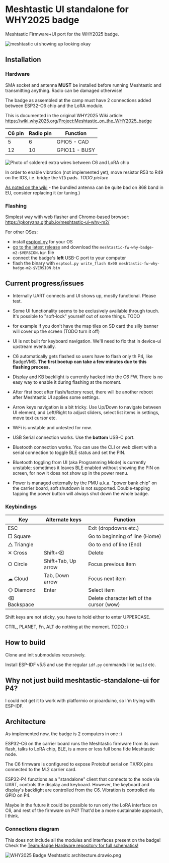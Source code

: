 # Meshtastic UI standalone for WHY2025 badge

Meshtastic Firmware+UI port for the WHY2025 badge.

![meshtastic ui showing up looking okay](doc/ui_workin.jpeg)

## Installation

### Hardware

SMA socket and antenna **MUST** be installed before running Meshtastic
and transmitting anything. Radio can be damaged otherwise!

The badge as assembled at the camp must have 2 connections added
between ESP32-C6 chip and the LoRA module. 

This is documented in the original WHY2025 Wiki article: https://wiki.why2025.org/Project:Meshtastic_on_the_WHY2025_badge

| C6 pin | Radio pin | Function     |
|--------|-----------|--------------|
| 5      | 6         | GPIO5 - CAD  | 
| 12     | 10        | GPIO11 - BUSY |

![Photo of soldered extra wires between C6 and LoRA chip](doc/lora-bodge.jpg)

In order to enable vibration (not implemented yet), move resistor R53 to R49 on the IO3,
i.e. bridge the `VIB` pads. _TODO picture_

[As noted on the wiki](https://wiki.why2025.org/Badge/LoRa-Antenna) - the bundled antenna
can be quite bad on 868 band in EU, consider replacing it (or tuning.)

### Flashing

Simplest way with web flasher and Chrome-based browser: https://pkoryzna.github.io/meshtastic-ui-why-m2/

For other OSes:

- install [esptool.py](https://docs.espressif.com/projects/esptool/en/latest/esp32p4/index.html) for your OS
- [go to the latest release](https://github.com/pkoryzna/meshtastic-ui-why-m2/releases/latest)
  and download the `meshtastic-fw-why-badge-m2-$VERSION.bin` file
- connect the badge's **left** USB-C port to your computer 
- flash the binary with `esptool.py write_flash 0x00 meshtastic-fw-why-badge-m2-$VERSION.bin`



## Current progress/issues

- Internally UART connects and UI shows up, mostly functional. Please test.

- Some UI functionality seems to be exclusively available through touch. 
It's possible to "soft-lock" yourself out of some things. TODO

- for example if you don't have the map tiles on SD card the silly banner will cover up the screen (TODO turn it off)

- UI is not built for keyboard navigation. We'll need to fix that in device-ui upstream eventually.

- C6 automatically gets flashed so users have to flash only th P4, like BadgeVMS.
**The first bootup can take a few minutes due to this flashing process.** 

- Display and KB backlight is currently hacked into the C6 FW. 
There is no easy way to enable it during flashing at the moment.

- After first boot after flash/factory reset, there will be another reboot after Meshtastic UI applies some settings.

- Arrow keys navigation is a bit tricky. Use Up/Down to navigate between UI element, 
and Left/Right to adjust sliders, select list items in settings, move text cursor etc.  

- WiFi is unstable and untested for now.

- USB Serial connection works. Use the **bottom** USB-C port. 

- Bluetooth connection works. You can use the CLI or web client with a serial connection
  to toggle BLE status and set the PIN.

- Bluetooth toggling from UI (aka Programming Mode) is currently unstable; 
sometimes it leaves BLE enabled without showing the PIN on screen,
for now it does not show up in the power menu.

- Power is managed externally by the PMU a.k.a. "power bank chip" on the carrier board, 
soft shutdown is not supported. 
Double-tapping tapping the power button will always shut down the whole badge.

### Keybindings

|Key| Alternate keys      |Function|
|---|---------------------|---|
|ESC       |                     |Exit (dropdowns etc.)|
|□ Square  |                     |Go to beginning of line (Home)|
|△ Triangle|                     |Go to end of line (End)|
|✕ Cross   | Shift+⌫             |Delete|
|○ Circle  | Shift+Tab, Up arrow |Focus previous item|
|☁︎ Cloud   | Tab, Down arrow     |Focus next item|
|◇ Diamond | Enter               |Select item|
|⌫ Backspace|                     |Delete character left of the cursor (wow)|

Shift keys are not sticky, you have to hold either to enter UPPERCASE.

CTRL, PLANET, Fn, ALT do nothing at the moment. [TODO :)](components/DeviceUI/source/input/TCA8418KeyboardInputDriver.cpp)

## How to build

Clone and init submodules recursively.

Install ESP-IDF v5.5 and use the regular `idf.py` commands like `build` etc.

## Why not just build meshtastic-standalone-ui for P4?

I could not get it to work with platformio or pioarduino, so I'm trying with ESP-IDF.

## Architecture

As implemented now, the badge is 2 computers in one :)

ESP32-C6 on the carrier board runs the Meshtastic firmware from its own flash, 
talks to LoRA chip, BLE, is a more or less full bona fide Meshtastic node.

The C6 firmware is configured to expose Protobuf serial on TX/RX pins
connected to the M.2 carrier card.

ESP32-P4 functions as a "standalone" client that connects to the node via UART,
controls the display and keyboard. However, the keyboard and display's backlight
are controlled from the C6. Vibration is controlled via GPIO on P4.

Maybe in the future it could be possible to run only the LoRA interface on C6,
and rest of the firmware on P4? That'd be a more sustainable approach, I think.

### Connections diagram

This does not include all the modules and interfaces present on the badge!
Check the [Team:Badge Hardware repository for full schematics!](https://gitlab.com/why2025/team-badge/Hardware)

![WHY2025 Badge Meshtastic architecture.drawio.png](doc/WHY2025%20Badge%20Meshtastic%20architecture.drawio.png)